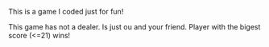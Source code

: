 This is a game I coded just for fun!

This game has not a dealer. Is just ou and your friend. Player with the bigest score (<=21) wins!
